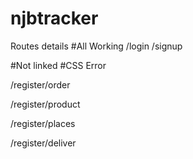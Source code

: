 # njbtracker

Routes details
#All Working
/login
/signup

#Not linked
#CSS Error

/register/order

/register/product

/register/places

/register/deliver
